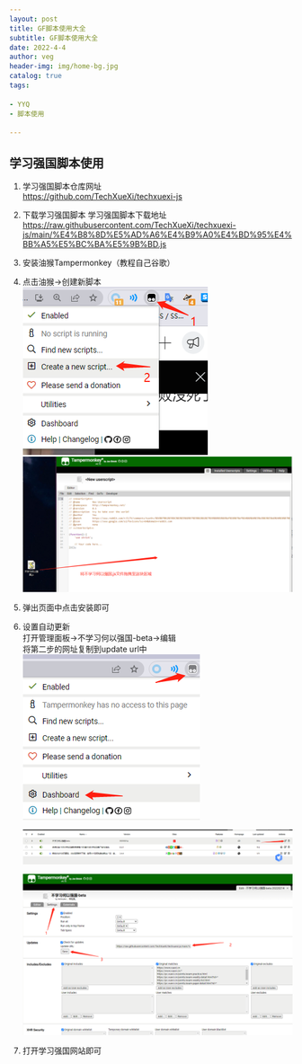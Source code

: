 ```yaml
---
layout: post
title: GF脚本使用大全
subtitle: GF脚本使用大全
date: 2022-4-4
author: veg
header-img: img/home-bg.jpg
catalog: true
tags:

- YYQ
- 脚本使用

---
```

## 学习强国脚本使用

1. 学习强国脚本仓库网址  
    https://github.com/TechXueXi/techxuexi-js
2. 下载学习强国脚本
    学习强国脚本下载地址   
    https://raw.githubusercontent.com/TechXueXi/techxuexi-js/main/%E4%B8%8D%E5%AD%A6%E4%B9%A0%E4%BD%95%E4%BB%A5%E5%BC%BA%E5%9B%BD.js
3. 安装油猴Tampermonkey（教程自己谷歌）
4. 点击油猴->创建新脚本   
    ![2022-04-05-22-43-47](https://raw.githubusercontent.com/vveg26/ImageHosting/main/images/2022-04-04-GF%E7%9A%84%E5%AD%A6%E4%B9%A0QG%E4%BD%BF%E7%94%A8%E6%95%99%E7%A8%8B/2022-04-05-22-43-47.jpg)
    ![2022-04-05-22-52-14](https://raw.githubusercontent.com/vveg26/ImageHosting/main/images/2022-04-04-GF%E7%9A%84%E5%AD%A6%E4%B9%A0QG%E4%BD%BF%E7%94%A8%E6%95%99%E7%A8%8B/2022-04-05-22-52-14.png)
5. 弹出页面中点击安装即可  
6. 设置自动更新  
    打开管理面板->不学习何以强国-beta->编辑  
    将第二步的网址复制到update url中
    ![2022-04-05-22-57-14](https://raw.githubusercontent.com/vveg26/ImageHosting/main/images/2022-04-04-GF%E7%9A%84%E5%AD%A6%E4%B9%A0QG%E4%BD%BF%E7%94%A8%E6%95%99%E7%A8%8B/2022-04-05-22-57-14.png)

    ![2022-04-05-22-58-03](https://raw.githubusercontent.com/vveg26/ImageHosting/main/images/2022-04-04-GF%E7%9A%84%E5%AD%A6%E4%B9%A0QG%E4%BD%BF%E7%94%A8%E6%95%99%E7%A8%8B/2022-04-05-22-58-03.png)

    ![2022-04-05-22-58-53](https://raw.githubusercontent.com/vveg26/ImageHosting/main/images/2022-04-04-GF%E7%9A%84%E5%AD%A6%E4%B9%A0QG%E4%BD%BF%E7%94%A8%E6%95%99%E7%A8%8B/2022-04-05-22-58-53.png)
7. 打开学习强国网站即可